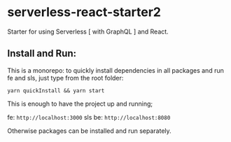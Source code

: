 # serverless-react-starter2

Starter for using Serverless [ with GraphQL ] and React.

## Install and Run:

This is a monorepo: to quickly install dependencies in all packages and run fe and sls, just type from the root folder:

```
yarn quickInstall && yarn start
```

This is enough to have the project up and running;

fe: `http://localhost:3000`
sls be: `http://localhost:8080`

Otherwise packages can be installed and run separately.
